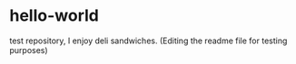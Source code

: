 # hello-world
test repository, 
I enjoy deli sandwiches. (Editing the readme file for testing purposes)
